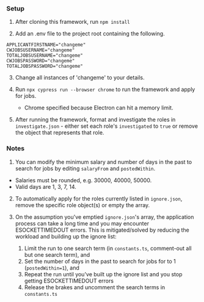 ### Setup

1. After cloning this framework, run `npm install`

2. Add an .env file to the project root containing the following.

```
APPLICANTFIRSTNAME="changeme"
CWJOBSUSERNAME="changeme"
TOTALJOBSUSERNAME="changeme"
CWJOBSPASSWORD="changeme"
TOTALJOBSPASSWORD="changeme"
```

3. Change all instances of 'changeme' to your details.

4. Run `npx cypress run --browser chrome` to run the framework and apply for jobs.
    - Chrome specified because Electron can hit a memory limit.

5. After running the framework, format and investigate the roles in `investigate.json` - either set each role's `investigated` to `true` or remove the object that represents that role.

### Notes

1. You can modify the minimum salary and number of days in the past to search for jobs by editing `salaryFrom` and `postedWithin`.
- Salaries must be rounded, e.g. 30000, 40000, 50000.
- Valid days are 1, 3, 7, 14.

2. To automatically apply for the roles currently listed in `ignore.json`, remove the specific role object(s) or empty the array.

3. On the assumption you've emptied `ignore.json`'s array, the application process can take a long time and you may encounter ESOCKETTIMEDOUT errors. This is mitigated/solved by reducing the workload and building up the ignore list:
    1. Limit the run to one search term (in `constants.ts`, comment-out all but one search term), and
    2. Set the number of days in the past to search for jobs for to 1 (`postedWithin=1`), and
    3. Repeat the run until you've built up the ignore list and you stop getting ESOCKETTIMEDOUT errors
    4. Release the brakes and uncomment the search terms in `constants.ts`